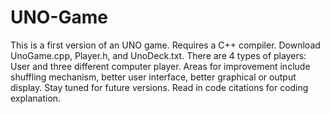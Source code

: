 # UNO-Game
This is a first version of an UNO game.
Requires a C++ compiler.
Download UnoGame.cpp, Player.h, and UnoDeck.txt.
There are 4 types of players: User and three different computer player.
Areas for improvement include shuffling mechanism, better user interface, better graphical or output display.
Stay tuned for future versions.
Read in code citations for coding explanation.
